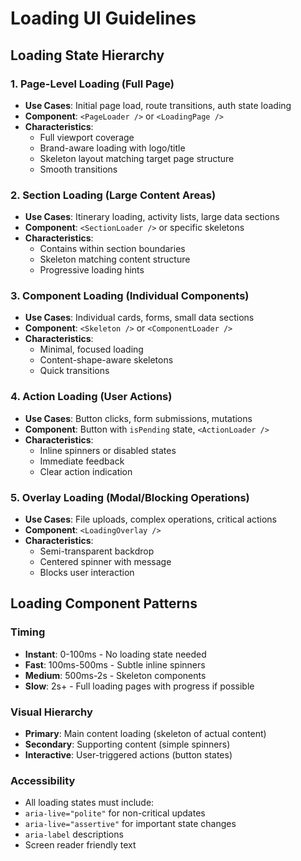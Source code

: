 # Loading UI Guidelines

## Loading State Hierarchy

### 1. **Page-Level Loading** (Full Page)
- **Use Cases**: Initial page load, route transitions, auth state loading
- **Component**: `<PageLoader />` or `<LoadingPage />`
- **Characteristics**:
  - Full viewport coverage
  - Brand-aware loading with logo/title
  - Skeleton layout matching target page structure
  - Smooth transitions

### 2. **Section Loading** (Large Content Areas)
- **Use Cases**: Itinerary loading, activity lists, large data sections
- **Component**: `<SectionLoader />` or specific skeletons
- **Characteristics**:
  - Contains within section boundaries
  - Skeleton matching content structure
  - Progressive loading hints

### 3. **Component Loading** (Individual Components)
- **Use Cases**: Individual cards, forms, small data sections
- **Component**: `<Skeleton />` or `<ComponentLoader />`
- **Characteristics**:
  - Minimal, focused loading
  - Content-shape-aware skeletons
  - Quick transitions

### 4. **Action Loading** (User Actions)
- **Use Cases**: Button clicks, form submissions, mutations
- **Component**: Button with `isPending` state, `<ActionLoader />`
- **Characteristics**:
  - Inline spinners or disabled states
  - Immediate feedback
  - Clear action indication

### 5. **Overlay Loading** (Modal/Blocking Operations)
- **Use Cases**: File uploads, complex operations, critical actions
- **Component**: `<LoadingOverlay />`
- **Characteristics**:
  - Semi-transparent backdrop
  - Centered spinner with message
  - Blocks user interaction

## Loading Component Patterns

### Timing
- **Instant**: 0-100ms - No loading state needed
- **Fast**: 100ms-500ms - Subtle inline spinners
- **Medium**: 500ms-2s - Skeleton components
- **Slow**: 2s+ - Full loading pages with progress if possible

### Visual Hierarchy
- **Primary**: Main content loading (skeleton of actual content)
- **Secondary**: Supporting content (simple spinners)
- **Interactive**: User-triggered actions (button states)

### Accessibility
- All loading states must include:
- `aria-live="polite"` for non-critical updates
- `aria-live="assertive"` for important state changes
- `aria-label` descriptions
- Screen reader friendly text